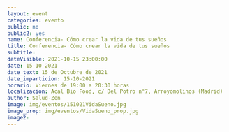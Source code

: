 ```yaml
---
layout: event
categories: evento
public: no
public2: yes
name: Conferencia- Cómo crear la vida de tus sueños
title: Conferencia- Cómo crear la vida de tus sueños
subtitle:
dateVisible: 2021-10-15 23:00:00
date: 15-10-2021
date_text: 15 de Octubre de 2021
date_imparticion: 15-10-2021
horario: Viernes de 19:00 a 20:30 horas
localizacion: Acal Bio Food, c/ Del Potro n°7, Arroyomolinos (Madrid)
author: Salud-Zen
image: img/eventos/151021VidaSueno.jpg
image_prop: img/eventos/VidaSueno_prop.jpg
image2:
---
```

